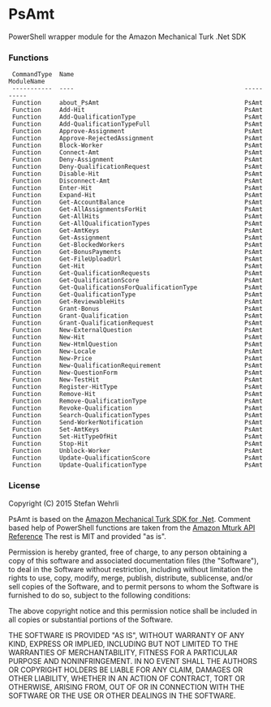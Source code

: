# PsAmt
PowerShell wrapper module for the Amazon Mechanical Turk .Net SDK


### Functions


     CommandType  Name                                               ModuleName
     -----------  ----                                               ----------
     Function     about_PsAmt                                        PsAmt
     Function     Add-Hit                                            PsAmt
     Function     Add-QualificationType                              PsAmt
     Function     Add-QualificationTypeFull                          PsAmt
     Function     Approve-Assignment                                 PsAmt
     Function     Approve-RejectedAssignment                         PsAmt
     Function     Block-Worker                                       PsAmt
     Function     Connect-Amt                                        PsAmt
     Function     Deny-Assignment                                    PsAmt
     Function     Deny-QualificationRequest                          PsAmt
     Function     Disable-Hit                                        PsAmt
     Function     Disconnect-Amt                                     PsAmt
     Function     Enter-Hit                                          PsAmt
     Function     Expand-Hit                                         PsAmt
     Function     Get-AccountBalance                                 PsAmt
     Function     Get-AllAssignmentsForHit                           PsAmt
     Function     Get-AllHits                                        PsAmt
     Function     Get-AllQualificationTypes                          PsAmt
     Function     Get-AmtKeys                                        PsAmt
     Function     Get-Assignment                                     PsAmt
     Function     Get-BlockedWorkers                                 PsAmt
     Function     Get-BonusPayments                                  PsAmt
     Function     Get-FileUploadUrl                                  PsAmt
     Function     Get-Hit                                            PsAmt
     Function     Get-QualificationRequests                          PsAmt
     Function     Get-QualificationScore                             PsAmt
     Function     Get-QualificationsForQualificationType             PsAmt
     Function     Get-QualificationType                              PsAmt
     Function     Get-ReviewableHits                                 PsAmt
     Function     Grant-Bonus                                        PsAmt
     Function     Grant-Qualification                                PsAmt
     Function     Grant-QualificationRequest                         PsAmt
     Function     New-ExternalQuestion                               PsAmt
     Function     New-Hit                                            PsAmt
     Function     New-HtmlQuestion                                   PsAmt
     Function     New-Locale                                         PsAmt
     Function     New-Price                                          PsAmt
     Function     New-QualificationRequirement                       PsAmt
     Function     New-QuestionForm                                   PsAmt
     Function     New-TestHit                                        PsAmt
     Function     Register-HitType                                   PsAmt
     Function     Remove-Hit                                         PsAmt
     Function     Remove-QualificationType                           PsAmt
     Function     Revoke-Qualification                               PsAmt
     Function     Search-QualificationTypes                          PsAmt
     Function     Send-WorkerNotification                            PsAmt
     Function     Set-AmtKeys                                        PsAmt
     Function     Set-HitTypeOfHit                                   PsAmt
     Function     Stop-Hit                                           PsAmt
     Function     Unblock-Worker                                     PsAmt
     Function     Update-QualificationScore                          PsAmt
     Function     Update-QualificationType                           PsAmt

### License

Copyright (C) 2015 Stefan Wehrli

PsAmt is based on the [Amazon Mechanical Turk SDK for .Net](http://mturkdotnet.codeplex.com/). 
Comment based help of PowerShell functions are taken from the [Amazon Mturk API Reference](http://docs.aws.amazon.com/AWSMechTurk/latest/AWSMturkAPI/Welcome.html)
The rest is MIT and provided "as is".

Permission is hereby granted, free of charge, to any person obtaining a copy of this software and associated documentation files (the "Software"), to deal in the Software without restriction, including without limitation the rights to use, copy, modify, merge, publish, distribute, sublicense, and/or sell copies of the Software, and to permit persons to whom the Software is furnished to do so, subject to the following conditions:

The above copyright notice and this permission notice shall be included in all copies or substantial portions of the Software.

THE SOFTWARE IS PROVIDED "AS IS", WITHOUT WARRANTY OF ANY KIND, EXPRESS OR IMPLIED, INCLUDING BUT NOT LIMITED TO THE WARRANTIES OF MERCHANTABILITY, FITNESS FOR A PARTICULAR PURPOSE AND NONINFRINGEMENT. IN NO EVENT SHALL THE AUTHORS OR COPYRIGHT HOLDERS BE LIABLE FOR ANY CLAIM, DAMAGES OR OTHER LIABILITY, WHETHER IN AN ACTION OF CONTRACT, TORT OR OTHERWISE, ARISING FROM, OUT OF OR IN CONNECTION WITH THE SOFTWARE OR THE USE OR OTHER DEALINGS IN THE SOFTWARE.
